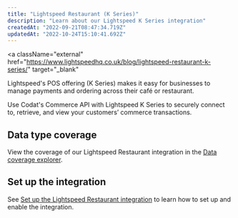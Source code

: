 ```yaml
---
title: "Lightspeed Restaurant (K Series)"
description: "Learn about our Lightspeed K Series integration"
createdAt: "2022-09-21T08:47:34.719Z"
updatedAt: "2022-10-24T15:10:41.692Z"
---
```


<a
  className="external"
  href="https://www.lightspeedhq.co.uk/blog/lightspeed-restaurant-k-series/"
  target="_blank"
>
  Lightspeed's
</a> POS offering (K Series) makes it easy for businesses to manage payments and
ordering across their café or restaurant.

Use Codat's Commerce API with Lightspeed K Series to securely connect to, retrieve, and view your customers’ commerce transactions.

## Data type coverage

View the coverage of our Lightspeed Restaurant integration in the <a className="external" href="https://knowledge.codat.io/supported-features/commerce?view=tab-by-integration&integrationKey=ldgh" target="_blank">Data coverage explorer</a>.

## Set up the integration

See [Set up the Lightspeed Restaurant integration](/integrations/commerce/lightspeed-k/commerce-lightspeed-k-setup) to learn how to set up and enable the integration.
